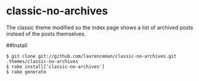 classic-no-archives
===================

The classic theme modified so the index page shows a list of archived posts instead of the posts themselves.

##Install

	$ git clone git://github.com/laurenceman/classic-no-archives.git .themes/classic-no-archives
	$ rake install['classic-no-archives']
	$ rake generate



